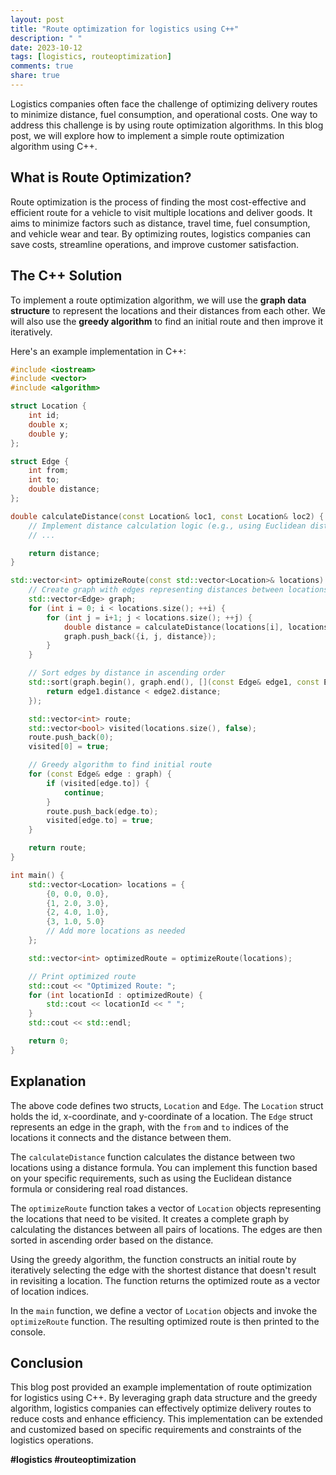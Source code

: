 ```yaml
---
layout: post
title: "Route optimization for logistics using C++"
description: " "
date: 2023-10-12
tags: [logistics, routeoptimization]
comments: true
share: true
---
```


Logistics companies often face the challenge of optimizing delivery routes to minimize distance, fuel consumption, and operational costs. One way to address this challenge is by using route optimization algorithms. In this blog post, we will explore how to implement a simple route optimization algorithm using C++.

## What is Route Optimization?

Route optimization is the process of finding the most cost-effective and efficient route for a vehicle to visit multiple locations and deliver goods. It aims to minimize factors such as distance, travel time, fuel consumption, and vehicle wear and tear. By optimizing routes, logistics companies can save costs, streamline operations, and improve customer satisfaction.

## The C++ Solution

To implement a route optimization algorithm, we will use the **graph data structure** to represent the locations and their distances from each other. We will also use the **greedy algorithm** to find an initial route and then improve it iteratively.

Here's an example implementation in C++:

```cpp
#include <iostream>
#include <vector>
#include <algorithm>

struct Location {
    int id;
    double x;
    double y;
};

struct Edge {
    int from;
    int to;
    double distance;
};

double calculateDistance(const Location& loc1, const Location& loc2) {
    // Implement distance calculation logic (e.g., using Euclidean distance formula)
    // ...

    return distance;
}

std::vector<int> optimizeRoute(const std::vector<Location>& locations) {
    // Create graph with edges representing distances between locations
    std::vector<Edge> graph;
    for (int i = 0; i < locations.size(); ++i) {
        for (int j = i+1; j < locations.size(); ++j) {
            double distance = calculateDistance(locations[i], locations[j]);
            graph.push_back({i, j, distance});
        }
    }

    // Sort edges by distance in ascending order
    std::sort(graph.begin(), graph.end(), [](const Edge& edge1, const Edge& edge2) {
        return edge1.distance < edge2.distance;
    });

    std::vector<int> route;
    std::vector<bool> visited(locations.size(), false);
    route.push_back(0);
    visited[0] = true;

    // Greedy algorithm to find initial route
    for (const Edge& edge : graph) {
        if (visited[edge.to]) {
            continue;
        }
        route.push_back(edge.to);
        visited[edge.to] = true;
    }

    return route;
}

int main() {
    std::vector<Location> locations = {
        {0, 0.0, 0.0},
        {1, 2.0, 3.0},
        {2, 4.0, 1.0},
        {3, 1.0, 5.0}
        // Add more locations as needed
    };

    std::vector<int> optimizedRoute = optimizeRoute(locations);

    // Print optimized route
    std::cout << "Optimized Route: ";
    for (int locationId : optimizedRoute) {
        std::cout << locationId << " ";
    }
    std::cout << std::endl;

    return 0;
}
```

## Explanation

The above code defines two structs, `Location` and `Edge`. The `Location` struct holds the id, x-coordinate, and y-coordinate of a location. The `Edge` struct represents an edge in the graph, with the `from` and `to` indices of the locations it connects and the distance between them.

The `calculateDistance` function calculates the distance between two locations using a distance formula. You can implement this function based on your specific requirements, such as using the Euclidean distance formula or considering real road distances.

The `optimizeRoute` function takes a vector of `Location` objects representing the locations that need to be visited. It creates a complete graph by calculating the distances between all pairs of locations. The edges are then sorted in ascending order based on the distance.

Using the greedy algorithm, the function constructs an initial route by iteratively selecting the edge with the shortest distance that doesn't result in revisiting a location. The function returns the optimized route as a vector of location indices.

In the `main` function, we define a vector of `Location` objects and invoke the `optimizeRoute` function. The resulting optimized route is then printed to the console.

## Conclusion

This blog post provided an example implementation of route optimization for logistics using C++. By leveraging graph data structure and the greedy algorithm, logistics companies can effectively optimize delivery routes to reduce costs and enhance efficiency. This implementation can be extended and customized based on specific requirements and constraints of the logistics operations.

**#logistics #routeoptimization**